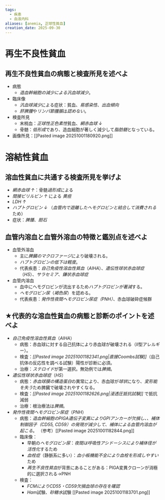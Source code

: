 ```yaml
---
tags:
  - 疾患
  - 血液内科
aliases: [anemia, 正球性貧血]
creation_date: 2025-09-30
---
```

# 再生不良性貧血
## 再生不良性貧血の病態と検査所見を述べよ
- 病態
	- *造血幹細胞の減少による汎血球減少*。
- 臨床像
	- *汎血球減少*による症状：貧血、*易感染性*、*出血傾向*
	- *肝脾腫*や*リンパ節腫脹*は*認めない*。
- 検査所見
	- 末梢血：*正球性正色素性*貧血、*網赤血球 ↓*
	- 骨髄：*低形成*であり、造血細胞が著しく減少して*脂肪髄*となっている。
- 画像所見：[[Pasted image 20251001180920.png]]

# 溶結性貧血

## 溶血性貧血に共通する検査所見を挙げよ
- *網赤血球 ↑*：骨髄*過形成*による
- *間接ビリルビン ↑* による *黄疸*
- *LDH ↑*
- *ハプトグロビン ↓* （*血管内で遊離したヘモグロビンと結合して消費される*ため）
- 症状：*脾腫*、*胆石*

## 血管内溶血と血管外溶血の特徴と鑑別点を述べよ
- 血管外溶血
	- 主に*脾臓のマクロファージ*により破壊される。
	- *ハプトグロビンの低下は軽度*。
	- 代表疾患：*自己免疫性溶血性貧血*（*AIHA*）、*遺伝性球状赤血球症*（*HS*）、*サラセミア*、*鎌状赤血球症*
- 血管内溶血
	- 血中にヘモグロビンが流出するため*ハプトグロビンが著減*する。
	- *ヘモグロビン尿*（*褐色尿*）を認める。
	- 代表疾患：*発作性夜間ヘモグロビン尿症（PNH）*、赤血球破砕症候群

## ★代表的な溶血性貧血の病態と診断のポイントを述べよ
- *自己免疫性溶血性貧血*（*AIHA*）
	- 病態：赤血球に対する自己抗体により赤血球が破壊される（*Ⅱ*型アレルギー）。
	- 検査：*[[Pasted image 20251001182341.png|直接Coombs試験]]*（自己抗体の反応性を調べる試験）陽性が診断に必須。
	- 治療：*ステロイド*が第一選択。無効例では*脾摘*。
- *遺伝性球状赤血球症*（*HS*）
	- 病態：*赤血球膜の構造蛋白*の異常により、赤血球が*球状*になり、*変形能を失う*ため脾臓で破壊されやすくなる。
	- 検査：*[[Pasted image 20251001182626.png|浸透圧抵抗試験]]* で抵抗減弱
	- 治療：根治療法は*脾摘*。
- *発作性夜間ヘモグロビン尿症*（*PNH*）
	- 病態：*造血幹細胞のPIGA遺伝子変異によりGPIアンカーが欠損し、、補体制御因子（CD55, CD59）の発現が減少して、補体による血管内溶血が起こる*。
		（参考）[[Pasted image 20251001182844.png]]
	- 臨床像：
		- 早朝の*ヘモグロビン尿*：*夜間は呼吸性アシドーシスにより補体径が活性化*するため
		- *血栓症*（静脈系に多い）：*血小板機能不全により血栓を形成しやすい*ため
		- *再生不良性貧血*が背景にあることがある：PIGA変異クローンが消極的に選択される→PNH
	- 検査：
		- *FCMによりCD55・CD59欠損血球の存在を確認*
		- *Ham*試験、*砂糖水*試験 [[Pasted image 20251001183701.png]]